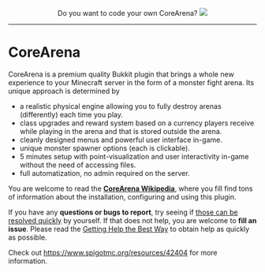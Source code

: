 <p align="center">
  Do you want to code your own CoreArena?
  <a href="https://www.spigotcourse.org/?utm_source=github&utm_medium=github">
    <img src="https://i.imgur.com/Xr0p2g3.png" />
  </a>
</p>

---

# CoreArena
CoreArena is a premium quality Bukkit plugin that brings a whole new experience to your Minecraft server in the form of a monster fight arena. Its unique approach is determined by

* a realistic physical engine allowing you to fully destroy arenas (differently) each time you play.
* class upgrades and reward system based on a currency players receive while playing in the arena and that is stored outside the arena.
* cleanly designed menus and powerful user interface in-game.
* unique monster spawner options (each is clickable).
* 5 minutes setup with point-visualization and user interactivity in-game without the need of accessing files.
* full automatization, no admin required on the server.

You are welcome to read the **[CoreArena Wikipedia](https://github.com/kangarko/CoreArena/wiki)**, where you fill find tons of information about the installation, configuring and using this plugin.

If you have any **questions or bugs to report**, try seeing if [those can be resolved quickly](https://github.com/kangarko/CoreArena/wiki/Common-Issues) by yourself. If that does not help, you are welcome to **fill an issue**. Please read the [Getting Help the Best Way](https://github.com/kangarko/CoreArena/wiki/Getting-Help-the-Right-Way) to obtain help as quickly as possible.

Check out https://www.spigotmc.org/resources/42404 for more information.
